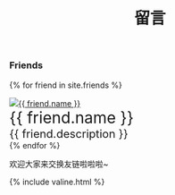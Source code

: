 ﻿---
layout: page
title: 留言
---

### Friends

{% for friend in site.friends %}
<div class="card">
    <div class="card-portrait">
        <a href="{{ friend.src }}"><img src="{{ friend.portrait }}">{{ friend.name }}</a>
    </div>
    <div class="card-information">
        <div style="text-align:left; font-size:28px">{{ friend.name }}</div>
        <div style="text-align:left; font-size:20px">{{ friend.description }}</div>
    </div>
</div>
{% endfor %}

欢迎大家来交换友链啦啦啦~

{% include valine.html %}
